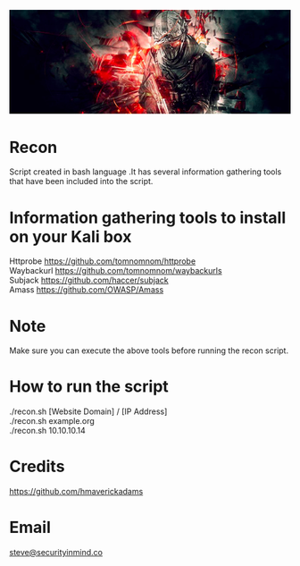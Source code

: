 ![](https://github.com/securityinmind365/Recon/blob/master/recon.png)

# Recon <br>
Script created in bash language .It has several information gathering tools that have been included into the script.

# Information gathering tools to install on your Kali box <br>
Httprobe https://github.com/tomnomnom/httprobe <br>
Waybackurl https://github.com/tomnomnom/waybackurls <br>
Subjack https://github.com/haccer/subjack <br>
Amass https://github.com/OWASP/Amass <br>

# Note <br>
Make sure you can execute the above tools before running the recon script.

# How to run the script <br>
./recon.sh [Website Domain]  / [IP Address] <br> 
./recon.sh example.org <br> 
./recon.sh 10.10.10.14


# Credits <br>
https://github.com/hmaverickadams

# Email<br>
steve@securityinmind.co

